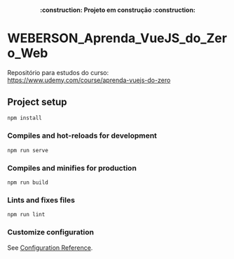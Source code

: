 <h4 align="center"> 
    :construction:  Projeto em construção  :construction:
</h4>

# WEBERSON_Aprenda_VueJS_do_Zero_Web
Repositório para estudos do curso: https://www.udemy.com/course/aprenda-vuejs-do-zero
## Project setup
```
npm install
```

### Compiles and hot-reloads for development
```
npm run serve
```

### Compiles and minifies for production
```
npm run build
```

### Lints and fixes files
```
npm run lint
```

### Customize configuration
See [Configuration Reference](https://cli.vuejs.org/config/).
